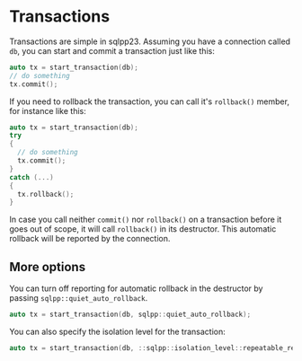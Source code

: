 # Transactions

Transactions are simple in sqlpp23. Assuming you have a connection called `db`,
you can start and commit a transaction just like this:

```C++
auto tx = start_transaction(db);
// do something
tx.commit();
```

If you need to rollback the transaction, you can call it's `rollback()` member,
for instance like this:

```C++
auto tx = start_transaction(db);
try
{
  // do something
  tx.commit();
}
catch (...)
{
  tx.rollback();
}
```

In case you call neither `commit()` nor `rollback()` on a transaction before it
goes out of scope, it will call `rollback()` in its destructor. This automatic
rollback will be reported by the connection.

## More options
You can turn off reporting for automatic rollback in the destructor by passing
`sqlpp::quiet_auto_rollback`.

```C++
auto tx = start_transaction(db, sqlpp::quiet_auto_rollback);
```

You can also specify the isolation level for the transaction:

```C++
auto tx = start_transaction(db, ::sqlpp::isolation_level::repeatable_read);
```
